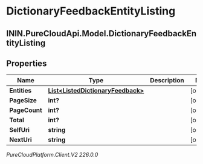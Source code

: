 # DictionaryFeedbackEntityListing

## ININ.PureCloudApi.Model.DictionaryFeedbackEntityListing

## Properties

|Name | Type | Description | Notes|
|------------ | ------------- | ------------- | -------------|
| **Entities** | [**List&lt;ListedDictionaryFeedback&gt;**](ListedDictionaryFeedback) |  | [optional] |
| **PageSize** | **int?** |  | [optional] |
| **PageCount** | **int?** |  | [optional] |
| **Total** | **int?** |  | [optional] |
| **SelfUri** | **string** |  | [optional] |
| **NextUri** | **string** |  | [optional] |



_PureCloudPlatform.Client.V2 226.0.0_
